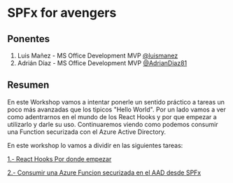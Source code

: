 # SPFx for avengers 

## Ponentes
1. Luis Mañez - MS Office Development MVP [@luismanez](https://twitter.com/luismanez)
2. Adrián Díaz - MS Office Development MVP [@AdrianDiaz81](https://twitter.com/AdrianDiaz81)


## Resumen
 En este Workshop vamos a intentar ponerle un sentido práctico a tareas un poco más avanzadas que los tipicos "Hello World". Por un lado vamos a ver como adentrarnos en el mundo de los React Hooks y por que empezar a utilizarlo y darle su uso. Continuaremos viendo como podemos consumir una Function securizada con el Azure Active Directory. 
 

En este workshop lo vamos a dividir en las siguientes tareas:


[1.- React Hooks Por donde empezar](./reacthooks/readme.md)

[2.- Consumir una Azure Funcion securizada en el AAD desde SPFx](./azuresecurizada/readme.md)